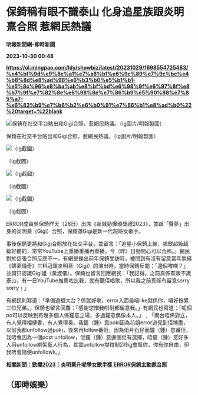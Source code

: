 # 保錡稱有眼不識泰山 化身追星族跟炎明熹合照 惹網民熱議
**明報新聞網-即時新聞**

**2023-10-30 00:48**

**https://ol.mingpao.com/ldy/showbiz/latest/20231029/1698554725483/%e4%bf%9d%e9%8c%a1%e7%a8%b1%e6%9c%89%e7%9c%bc%e4%b8%8d%e8%ad%98%e6%b3%b0%e5%b1%b1-%e5%8c%96%e8%ba%ab%e8%bf%bd%e6%98%9f%e6%97%8f%e8%b7%9f%e7%82%8e%e6%98%8e%e7%86%b9%e5%90%88%e7%85%a7-%e6%83%b9%e7%b6%b2%e6%b0%91%e7%86%b1%e8%ad%b0%22%20target=%22blank**

![保錡在社交平台貼出和Gigi合照，惹網民熱議。（Ig圖片/明報製圖）](https://fs.mingpao.com/ldy/20231029/s00009/c16f79a8e9998cb913e7beccb76fcecb.jpg)

保錡在社交平台貼出和Gigi合照，惹網民熱議。（Ig圖片/明報製圖）

![（Ig截圖）](https://fs.mingpao.com/ldy/20231029/s00009/c1772b19d9683672806d94636f4247e1.jpg)

（Ig截圖）

![（Ig截圖）](https://fs.mingpao.com/ldy/20231029/s00009/c1793087c71317179048acf9a79b71d6.jpg)

（Ig截圖）

![（Ig截圖）](https://fs.mingpao.com/ldy/20231029/s00009/c17e27b59cb001d9573c4c50a480dfb4.jpg)

（Ig截圖）

ERROR成員吳保錡昨天（28日）出席《新城勁爆頒獎禮2023》，並跟「聲夢」出身的炎明熹（Gigi）合照，保錡讚Gigi是新一代超班女歌手。

事後保錡更將和Gigi合照放在社交平台，並留言：「追星小保錡上線，唱歌超級超級好聽的，常常YouTube上重播重播再重播，今（昨）日勁開心可以合照。」網民對於這張合照反應不一，有網民摷出前年保錡受訪時，被問到有沒有留意當年無綫《聲夢傳奇》三料冠軍炎明熹（Gigi）的演出時，當時保錡反問：「邊個嚟㗎？」並謂只認識Gigi姐（黃淑儀）。保錡也留言回應網民：「我記得。之前真係有眼不識泰山，有一日YouTube推薦咗比我，就有聽佢唱歌，所以我之前真係冇留意sorry sorry﹗」

有網民則寫道：「準備過檔大台？係就好喇，error入面最唔like就係你，唔好拖累三位兄弟。」保錡也留言回覆：「感謝您憎我咁耐都留意我。」有網民也寫道：「呢個po可以反映到有幾多個人係鐘意立場，多過鐘意偶像本人。」﹑「兩台唔係對立，有人覺得榴槤香，有人覺得臭。我鐘（鍾）意poki因為花姐error遊見到佢博盡，以前我都unfollow過poki，後來再follow番佢，因為佢片石仔而鐘（鍾）意番佢，我唔會因為一個post unfollow，佢鐘（鍾）意邊個佢有選擇，唔鐘（鍾）意好多人用unfollow綁架藝人行為，其實unfollow㩒粒制2秒ig會幫你，你有你自由，但我唔會隨便unfollow》。」

[**相關新聞：勁爆2023｜炎明熹升呢爭女歌手獎 ERROR保錡主動邀合照**](https://ol.mingpao.com/ldy/showbiz/latest/20231028/1698493061015/%e5%8b%81%e7%88%862023-%e7%82%8e%e6%98%8e%e7%86%b9%e5%8d%87%e5%91%a2%e7%88%ad%e5%a5%b3%e6%ad%8c%e6%89%8b%e7%8d%8e-error%e4%bf%9d%e9%8c%a1%e4%b8%bb%e5%8b%95%e9%82%80%e5%90%88%e7%85%a7)

（即時娛樂）
------